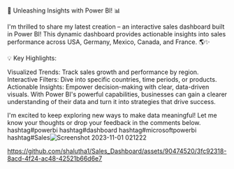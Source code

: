 🚀 Unleashing Insights with Power BI! 📊

I'm thrilled to share my latest creation – an interactive sales dashboard built in Power BI! This dynamic dashboard provides actionable insights into sales performance across USA, Germany, Mexico, Canada, and France. 🌎✨

💡 Key Highlights:

Visualized Trends: Track sales growth and performance by region.
Interactive Filters: Dive into specific countries, time periods, or products.
Actionable Insights: Empower decision-making with clear, data-driven visuals.
With Power BI's powerful capabilities, businesses can gain a clearer understanding of their data and turn it into strategies that drive success.

I'm excited to keep exploring new ways to make data meaningful! Let me know your thoughts or drop your feedback in the comments below.
hashtag#powerbi hashtag#dashboard hashtag#microsoftpowerbi hashtag#Sales![Screenshot 2023-11-01 021222](https://github.com/shalutha1/Sales_Dashboard/assets/90474520/4ccb211a-e7fb-4006-8e55-c40f6390c966)



https://github.com/shalutha1/Sales_Dashboard/assets/90474520/3fc92318-8acd-4f24-ac48-42521b66d6e7


